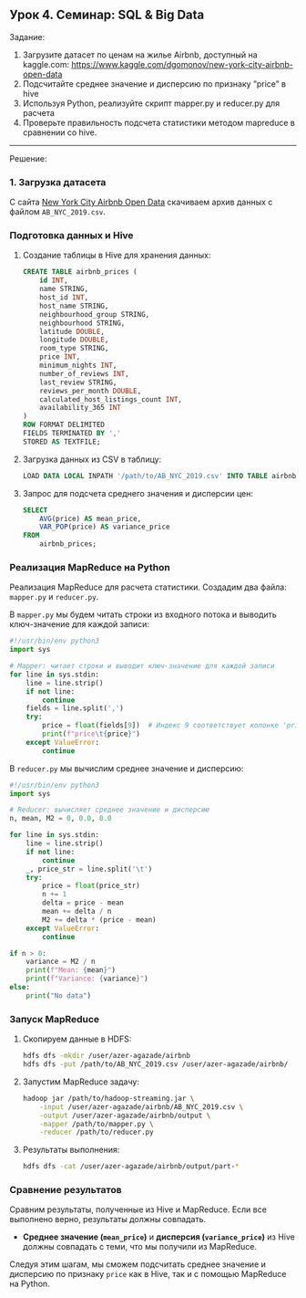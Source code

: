 
## Урок 4. Семинар: SQL & Big Data

Задание:

1. Загрузите датасет по ценам на жилье Airbnb, доступный на kaggle.com: https://www.kaggle.com/dgomonov/new-york-city-airbnb-open-data
2. Подсчитайте среднее значение и дисперсию по признаку ”price” в hive
3. Используя Python, реализуйте скрипт mapper.py и reducer.py для расчета
3. Проверьте правильность подсчета статистики методом mapreduce в сравнении со hive.

---
Решение:

### 1. Загрузка датасета

   C сайта [New York City Airbnb Open Data](https://www.kaggle.com/dgomonov/new-york-city-airbnb-open-data) скачиваем архив данных с файлом `AB_NYC_2019.csv`.

### Подготовка данных и Hive


1. Создание таблицы в Hive для хранения данных:

    ```sql
    CREATE TABLE airbnb_prices (
        id INT,
        name STRING,
        host_id INT,
        host_name STRING,
        neighbourhood_group STRING,
        neighbourhood STRING,
        latitude DOUBLE,
        longitude DOUBLE,
        room_type STRING,
        price INT,
        minimum_nights INT,
        number_of_reviews INT,
        last_review STRING,
        reviews_per_month DOUBLE,
        calculated_host_listings_count INT,
        availability_365 INT
    )
    ROW FORMAT DELIMITED
    FIELDS TERMINATED BY ','
    STORED AS TEXTFILE;
    ```

2. Загрузка данных из CSV в таблицу:

    ```sql
    LOAD DATA LOCAL INPATH '/path/to/AB_NYC_2019.csv' INTO TABLE airbnb_prices;
    ```

3. Запрос для подсчета среднего значения и дисперсии цен:

    ```sql
    SELECT
        AVG(price) AS mean_price,
        VAR_POP(price) AS variance_price
    FROM
        airbnb_prices;
    ```

### Реализация MapReduce на Python

Реализация MapReduce для расчета статистики. Создадим два файла: `mapper.py` и `reducer.py`.



В `mapper.py` мы будем читать строки из входного потока и выводить ключ-значение для каждой записи:

```python
#!/usr/bin/env python3
import sys

# Mapper: читает строки и выводит ключ-значение для каждой записи
for line in sys.stdin:
    line = line.strip()
    if not line:
        continue
    fields = line.split(',')
    try:
        price = float(fields[9])  # Индекс 9 соответствует колонке 'price'
        print(f"price\t{price}")
    except ValueError:
        continue
```


В `reducer.py` мы вычислим среднее значение и дисперсию:

```python
#!/usr/bin/env python3
import sys

# Reducer: вычисляет среднее значение и дисперсию
n, mean, M2 = 0, 0.0, 0.0

for line in sys.stdin:
    line = line.strip()
    if not line:
        continue
    _, price_str = line.split('\t')
    try:
        price = float(price_str)
        n += 1
        delta = price - mean
        mean += delta / n
        M2 += delta * (price - mean)
    except ValueError:
        continue

if n > 0:
    variance = M2 / n
    print(f"Mean: {mean}")
    print(f"Variance: {variance}")
else:
    print("No data")
```

### Запуск MapReduce


1. Скопируем данные в HDFS:

    ```sh
    hdfs dfs -mkdir /user/azer-agazade/airbnb
    hdfs dfs -put /path/to/AB_NYC_2019.csv /user/azer-agazade/airbnb/
    ```

2. Запустим MapReduce задачу:

    ```sh
    hadoop jar /path/to/hadoop-streaming.jar \
        -input /user/azer-agazade/airbnb/AB_NYC_2019.csv \
        -output /user/azer-agazade/airbnb/output \
        -mapper /path/to/mapper.py \
        -reducer /path/to/reducer.py
    ```

3. Результаты выполнения:

    ```sh
    hdfs dfs -cat /user/azer-agazade/airbnb/output/part-*
    ```

### Сравнение результатов

Сравним результаты, полученные из Hive и MapReduce. Если все выполнено верно, результаты должны совпадать.

- **Среднее значение (`mean_price`)** и **дисперсия (`variance_price`)** из Hive должны совпадать с теми, что мы получили из MapReduce.

Следуя этим шагам, мы сможем подсчитать среднее значение и дисперсию по признаку `price` как в Hive, так и с помощью MapReduce на Python.

